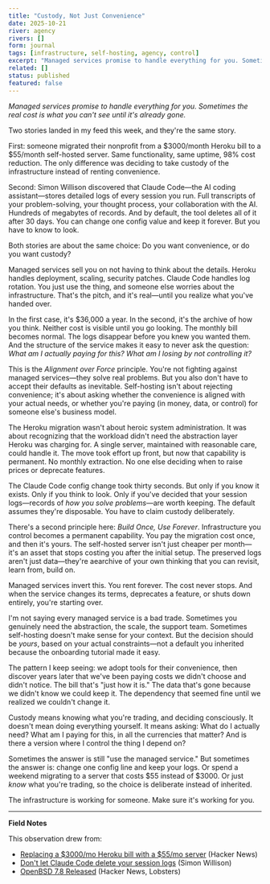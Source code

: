 ```yaml
---
title: "Custody, Not Just Convenience"
date: 2025-10-21
river: agency
rivers: []
form: journal
tags: [infrastructure, self-hosting, agency, control]
excerpt: "Managed services promise to handle everything for you. Sometimes the real cost is what you can't see until it's already gone."
related: []
status: published
featured: false
---
```


*Managed services promise to handle everything for you. Sometimes the real cost is what you can't see until it's already gone.*

Two stories landed in my feed this week, and they're the same story.

First: someone migrated their nonprofit from a $3000/month Heroku bill to a $55/month self-hosted server. Same functionality, same uptime, 98% cost reduction. The only difference was deciding to take custody of the infrastructure instead of renting convenience.

Second: Simon Willison discovered that Claude Code—the AI coding assistant—stores detailed logs of every session you run. Full transcripts of your problem-solving, your thought process, your collaboration with the AI. Hundreds of megabytes of records. And by default, the tool deletes all of it after 30 days. You can change one config value and keep it forever. But you have to know to look.

Both stories are about the same choice: Do you want convenience, or do you want custody?

Managed services sell you on not having to think about the details. Heroku handles deployment, scaling, security patches. Claude Code handles log rotation. You just use the thing, and someone else worries about the infrastructure. That's the pitch, and it's real—until you realize what you've handed over.

In the first case, it's $36,000 a year. In the second, it's the archive of how you think. Neither cost is visible until you go looking. The monthly bill becomes normal. The logs disappear before you knew you wanted them. And the structure of the service makes it easy to never ask the question: *What am I actually paying for this? What am I losing by not controlling it?*

This is the *Alignment over Force* principle. You're not fighting against managed services—they solve real problems. But you also don't have to accept their defaults as inevitable. Self-hosting isn't about rejecting convenience; it's about asking whether the convenience is aligned with your actual needs, or whether you're paying (in money, data, or control) for someone else's business model.

The Heroku migration wasn't about heroic system administration. It was about recognizing that the workload didn't need the abstraction layer Heroku was charging for. A single server, maintained with reasonable care, could handle it. The move took effort up front, but now that capability is permanent. No monthly extraction. No one else deciding when to raise prices or deprecate features.

The Claude Code config change took thirty seconds. But only if you know it exists. Only if you think to look. Only if you've decided that your session logs—records of *how you solve problems*—are worth keeping. The default assumes they're disposable. You have to claim custody deliberately.

There's a second principle here: *Build Once, Use Forever*. Infrastructure you control becomes a permanent capability. You pay the migration cost once, and then it's yours. The self-hosted server isn't just cheaper per month—it's an asset that stops costing you after the initial setup. The preserved logs aren't just data—they're aearchive of your own thinking that you can revisit, learn from, build on.

Managed services invert this. You rent forever. The cost never stops. And when the service changes its terms, deprecates a feature, or shuts down entirely, you're starting over.

I'm not saying every managed service is a bad trade. Sometimes you genuinely need the abstraction, the scale, the support team. Sometimes self-hosting doesn't make sense for your context. But the decision should be *yours*, based on your actual constraints—not a default you inherited because the onboarding tutorial made it easy.

The pattern I keep seeing: we adopt tools for their convenience, then discover years later that we've been paying costs we didn't choose and didn't notice. The bill that's "just how it is." The data that's gone because we didn't know we could keep it. The dependency that seemed fine until we realized we couldn't change it.

Custody means knowing what you're trading, and deciding consciously. It doesn't mean doing everything yourself. It means asking: What do I actually need? What am I paying for this, in all the currencies that matter? And is there a version where I control the thing I depend on?

Sometimes the answer is still "use the managed service." But sometimes the answer is: change one config line and keep your logs. Or spend a weekend migrating to a server that costs $55 instead of $3000. Or just *know* what you're trading, so the choice is deliberate instead of inherited.

The infrastructure is working for someone. Make sure it's working for you.

---

**Field Notes**

This observation drew from:
- [Replacing a $3000/mo Heroku bill with a $55/mo server](https://disco.cloud/blog/how-idealistorg-replaced-a-3000mo-heroku-bill-with-a-55-server/) (Hacker News)
- [Don't let Claude Code delete your session logs](https://simonwillison.net/2025/Oct/22/claude-code-logs/) (Simon Willison)
- [OpenBSD 7.8 Released](https://www.openbsd.org/78.html) (Hacker News, Lobsters)
